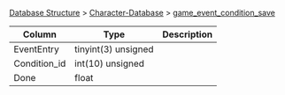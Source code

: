 [Database Structure](Database-Structure) > [Character-Database](Character-Database) > [game_event_condition_save](game_event_condition_save)

Column | Type | Description
--- | --- | ---
EventEntry | tinyint(3) unsigned | 
Condition_id | int(10) unsigned | 
Done | float | 
